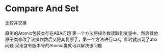# Compare And Set
比较并交换

原生的Atomic包装类存在ABA问题
第一个方法将操作数读取到变量中，然后其他原子类修改了该操作数后又将其复原了，第一个方法进行cas，此时就出现了aba问题
采用含有版本号的Atomic类就可以解决该问题